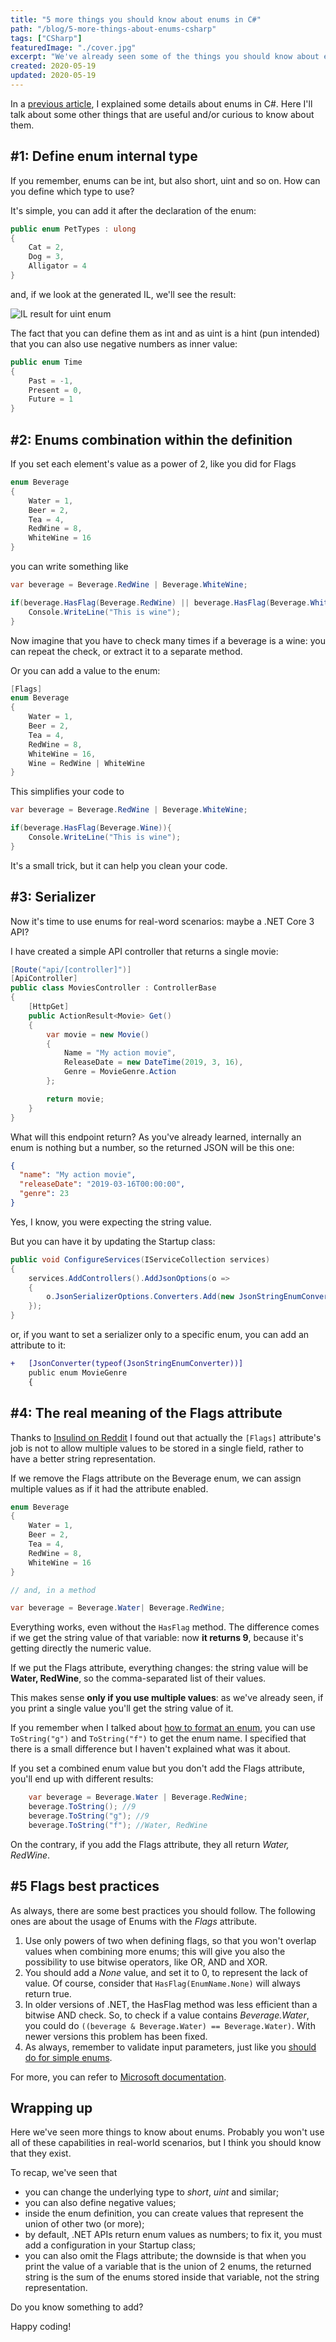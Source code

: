 ```yaml
---
title: "5 more things you should know about enums in C#"
path: "/blog/5-more-things-about-enums-csharp"
tags: ["CSharp"]
featuredImage: "./cover.jpg"
excerpt: "We've already seen some of the things you should know about enums in C#. Here we'll dive into Flagged enumerations, serialization and so on."
created: 2020-05-19
updated: 2020-05-19
---
```


In a [previous article](./5-things-enums-csharp "5 things you didn't know about enums in C#"), I explained some details about enums in C#. Here I'll talk about some other things that are useful and/or curious to know about them.

## #1: Define enum internal type

If you remember, enums can be int, but also short, uint and so on. How can you define which type to use?

It's simple, you can add it after the declaration of the enum:

```cs
public enum PetTypes : ulong
{
    Cat = 2,
    Dog = 3,
    Alligator = 4
}
```

and, if we look at the generated IL, we'll see the result:

![IL result for uint enum](./IL-int-with-uint-value.png "IL result for uint enum")

The fact that you can define them as int and as uint is a hint (pun intended) that you can also use negative numbers as inner value:

```cs
public enum Time
{
    Past = -1,
    Present = 0,
    Future = 1
}
```

## #2: Enums combination within the definition

If you set each element's value as a power of 2, like you did for Flags

```cs
enum Beverage
{
    Water = 1,
    Beer = 2,
    Tea = 4,
    RedWine = 8,
    WhiteWine = 16
}
```

you can write something like

```cs
var beverage = Beverage.RedWine | Beverage.WhiteWine;

if(beverage.HasFlag(Beverage.RedWine) || beverage.HasFlag(Beverage.WhiteWine)){
    Console.WriteLine("This is wine");
}
```

Now imagine that you have to check many times if a beverage is a wine: you can repeat the check, or extract it to a separate method.

Or you can add a value to the enum:

```cs
[Flags]
enum Beverage
{
    Water = 1,
    Beer = 2,
    Tea = 4,
    RedWine = 8,
    WhiteWine = 16,
    Wine = RedWine | WhiteWine
}
```

This simplifies your code to

```cs
var beverage = Beverage.RedWine | Beverage.WhiteWine;

if(beverage.HasFlag(Beverage.Wine)){
    Console.WriteLine("This is wine");
}
```

It's a small trick, but it can help you clean your code.

## #3: Serializer

Now it's time to use enums for real-word scenarios: maybe a .NET Core 3 API?

I have created a simple API controller that returns a single movie:

```cs
[Route("api/[controller]")]
[ApiController]
public class MoviesController : ControllerBase
{
    [HttpGet]
    public ActionResult<Movie> Get()
    {
        var movie = new Movie()
        {
            Name = "My action movie",
            ReleaseDate = new DateTime(2019, 3, 16),
            Genre = MovieGenre.Action
        };

        return movie;
    }
}
```

What will this endpoint return? As you've already learned, internally an enum is nothing but a number, so the returned JSON will be this one:

```json
{
  "name": "My action movie",
  "releaseDate": "2019-03-16T00:00:00",
  "genre": 23
}
```

Yes, I know, you were expecting the string value.

But you can have it by updating the Startup class:

```cs
public void ConfigureServices(IServiceCollection services)
{
    services.AddControllers().AddJsonOptions(o =>
    {
        o.JsonSerializerOptions.Converters.Add(new JsonStringEnumConverter());
    });
}
```

or, if you want to set a serializer only to a specific enum, you can add an attribute to it:

```diff
+   [JsonConverter(typeof(JsonStringEnumConverter))]
    public enum MovieGenre
    {
```

## #4: The real meaning of the Flags attribute

Thanks to [Insulind on Reddit](https://www.reddit.com/r/csharp/comments/gdszxz/5_things_you_didnt_know_about_enums_in_c/fplw77d "Reddit comment by Insulind") I found out that actually the `[Flags]` attribute's job is not to allow multiple values to be stored in a single field, rather to have a better string representation.

If we remove the Flags attribute on the Beverage enum, we can assign multiple values as if it had the attribute enabled.

```cs
enum Beverage
{
    Water = 1,
    Beer = 2,
    Tea = 4,
    RedWine = 8,
    WhiteWine = 16
}

// and, in a method

var beverage = Beverage.Water| Beverage.RedWine;
```

Everything works, even without the `HasFlag` method. The difference comes if we get the string value of that variable: now __it returns 9__, because it's getting directly the numeric value.

If we put the Flags attribute, everything changes: the string value will be __Water, RedWine__, so the comma-separated list of their values.

This makes sense __only if you use multiple values__: as we've already seen, if you print a single value you'll get the string value of it.

If you remember when I talked about [how to format an enum](./5-things-enums-csharp#2-many-ways-to-get-the-value "How to get enum values"), you can use `ToString("g")` and `ToString("f")` to get the enum name. I specified that there is a small difference but I haven't explained what was it about.

If you set a combined enum value but you don't add the Flags attribute, you'll end up with different results:

```cs
    var beverage = Beverage.Water | Beverage.RedWine;
    beverage.ToString(); //9
    beverage.ToString("g"); //9
    beverage.ToString("f"); //Water, RedWine
```

On the contrary, if you add the Flags attribute, they all return _Water, RedWine_.

## #5 Flags best practices

As always, there are some best practices you should follow. The following ones are about the usage of Enums with the _Flags_ attribute.

1. Use only powers of two when defining flags, so that you won't overlap values when combining more enums; this will give you also the possibility to use bitwise operators, like OR, AND and XOR.
2. You should add a _None_ value, and set it to 0, to represent the lack of value. Of course, consider that `HasFlag(EnumName.None)` will always return true.
3. In older versions of .NET, the HasFlag method was less efficient than a bitwise AND check. So, to check if a value contains _Beverage.Water_, you could do `((beverage & Beverage.Water) == Beverage.Water)`. With newer versions this problem has been fixed.
4. As always, remember to validate input parameters, just like you [should do for simple enums](./5-things-enums-csharp#5-enum-best-practices "Why you should validate inputs").

For more, you can refer to [Microsoft documentation](https://docs.microsoft.com/en-us/dotnet/api/system.flagsattribute?view=netcore-3.1#guidelines-for-flagsattribute-and-enum "Microsoft best practices about Flags attribute").

## Wrapping up

Here we've seen more things to know about enums. Probably you won't use all of these capabilities in real-world scenarios, but I think you should know that they exist.

To recap, we've seen that

* you can change the underlying type to _short_, _uint_ and similar;
* you can also define negative values;
* inside the enum definition, you can create values that represent the union of other two (or more);
* by default, .NET APIs return enum values as numbers; to fix it, you must add a configuration in your Startup class;
* you can also omit the Flags attribute; the downside is that when you print the value of a variable that is the union of 2 enums, the returned string is the sum of the enums stored inside that variable, not the string representation.

Do you know something to add?

Happy coding!
